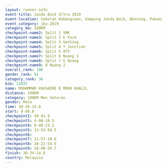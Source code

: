 ```yaml
---
layout: runner-info 
event-title: Janda Baik Ultra 2019
event-location: Sekolah Kebangsaan, Kampung Janda Baik, Bentong, Pahang, Malaysia
event_category: jbu-2019 
category_km: 100KM 
checkpoint-name2: Split 1 SMK 
checkpoint-name3: Split 2 E Farm 
checkpoint-name4: Split 3 Genting 
checkpoint-name5: Split 4 Y Junction 
checkpoint-name6: Split 5 ATV 
checkpoint-name7: Split 6 Nuang 1 
checkpoint-name8: Split 7 G Nuang 
checkpoint-name9: 8 Nuang 2 
overall_rank: 106
gender_rank: 91
category_rank: 36
bib: 12037
name: MOHAMMAD KHUSAIRE B MOHD KHALIL
distance: 100KM
category: 100KM Men Veteran
gender: Male
time: 30-34-14.8
start: 0-00.0
checkpoint2: 49-41.9
checkpoint3: 4-00-10.5
checkpoint4: 8-48-23.2
checkpoint5: 13-53-50.5
checkpoint6: 
checkpoint7: 21-57-19.6
checkpoint8: 26-21-54.9
checkpoint9: 28-48-59.7
finish: 30-34-14.8
country: Malaysia
---
```

